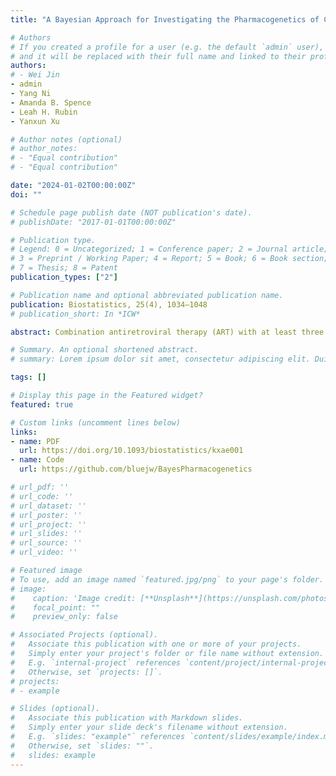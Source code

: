 ```yaml
---
title: "A Bayesian Approach for Investigating the Pharmacogenetics of Combination Antiretroviral Therapy in People with HIV"

# Authors
# If you created a profile for a user (e.g. the default `admin` user), write the username (folder name) here 
# and it will be replaced with their full name and linked to their profile.
authors:
# - Wei Jin
- admin
- Yang Ni
- Amanda B. Spence
- Leah H. Rubin
- Yanxun Xu

# Author notes (optional)
# author_notes:
# - "Equal contribution"
# - "Equal contribution"

date: "2024-01-02T00:00:00Z"
doi: ""

# Schedule page publish date (NOT publication's date).
# publishDate: "2017-01-01T00:00:00Z"

# Publication type.
# Legend: 0 = Uncategorized; 1 = Conference paper; 2 = Journal article;
# 3 = Preprint / Working Paper; 4 = Report; 5 = Book; 6 = Book section;
# 7 = Thesis; 8 = Patent
publication_types: ["2"]

# Publication name and optional abbreviated publication name.
publication: Biostatistics, 25(4), 1034–1048 
# publication_short: In *ICW*

abstract: Combination antiretroviral therapy (ART) with at least three different drugs has become the standard of care for people with HIV (PWH) due to its exceptional effectiveness in viral suppression. However, many ART drugs have been reported to associate with neuropsychiatric adverse effects including depression, especially when certain genetic polymorphisms exist. Pharmacogenetics is an important consideration for administering combination ART as it may influence drug efficacy and increase risk for neuropsychiatric conditions. Large-scale longitudinal HIV databases provide researchers opportunities to investigate the pharmacogenetics of combination ART in a data-driven manner. However, with more than 30 FDA-approved ART drugs, the interplay between the large number of possible ART drug combinations and genetic polymorphisms imposes statistical modeling challenges. We develop a Bayesian approach to examine the longitudinal effects of combination ART and their interactions with genetic polymorphisms on depressive symptoms in PWH. The proposed method utilizes a Gaussian process with a composite kernel function to capture the longitudinal combination ART effects by directly incorporating individuals' treatment histories, and a Bayesian classification and regression tree to account for individual heterogeneity. Through both simulation studies and an application to a dataset from the Women’s Interagency HIV Study, we demonstrate the clinical utility of the proposed approach in investigating the pharmacogenetics of combination ART, and assisting physicians to make effective individualized treatment decisions that can improve health outcomes for PWH.

# Summary. An optional shortened abstract.
# summary: Lorem ipsum dolor sit amet, consectetur adipiscing elit. Duis posuere tellus ac convallis placerat. Proin tincidunt magna sed ex sollicitudin condimentum.

tags: []

# Display this page in the Featured widget?
featured: true

# Custom links (uncomment lines below)
links:
- name: PDF
  url: https://doi.org/10.1093/biostatistics/kxae001
- name: Code
  url: https://github.com/bluejw/BayesPharmacogenetics

# url_pdf: ''
# url_code: ''
# url_dataset: ''
# url_poster: ''
# url_project: ''
# url_slides: ''
# url_source: ''
# url_video: ''

# Featured image
# To use, add an image named `featured.jpg/png` to your page's folder. 
# image:
#    caption: 'Image credit: [**Unsplash**](https://unsplash.com/photos/pLCdAaMFLTE)'
#    focal_point: ""
#    preview_only: false

# Associated Projects (optional).
#   Associate this publication with one or more of your projects.
#   Simply enter your project's folder or file name without extension.
#   E.g. `internal-project` references `content/project/internal-project/index.md`.
#   Otherwise, set `projects: []`.
# projects:
# - example

# Slides (optional).
#   Associate this publication with Markdown slides.
#   Simply enter your slide deck's filename without extension.
#   E.g. `slides: "example"` references `content/slides/example/index.md`.
#   Otherwise, set `slides: ""`.
#   slides: example
---
```

